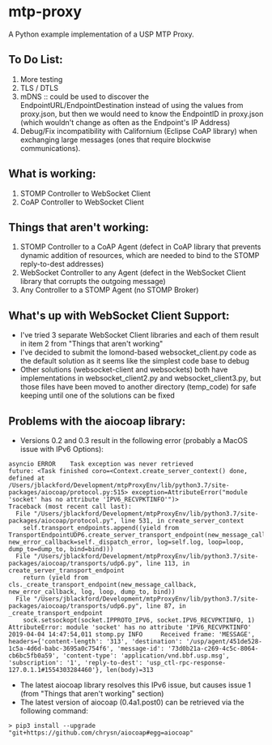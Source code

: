 # mtp-proxy
A Python example implementation of a USP MTP Proxy.


## To Do List:
1. More testing
2. TLS / DTLS
3. mDNS :: could be used to discover the EndpointURL/EndpointDestination
    instead of using the values from proxy.json, but then we would need
    to know the EndpointID in proxy.json (which wouldn't change as often
    as the Endpoint's IP Address)
4. Debug/Fix incompatibility with Californium (Eclipse CoAP library)
    when exchanging large messages (ones that require blockwise 
    communications). 

## What is working:
1. STOMP Controller to WebSocket Client
2. CoAP Controller to WebSocket Client
    
## Things that aren't working:
1. STOMP Controller to a CoAP Agent (defect in CoAP library that prevents
    dynamic addition of resources, which are needed to bind to the STOMP
    reply-to-dest addresses)
2. WebSocket Controller to any Agent (defect in the WebSocket Client library
    that corrupts the outgoing message)
3. Any Controller to a STOMP Agent (no STOMP Broker)

## What's up with WebSocket Client Support:
* I've tried 3 separate WebSocket Client libraries and each of them result
   in item 2 from "Things that aren't working"
* I've decided to submit the lomond-based websocket_client.py code as the
   default solution as it seems like the simplest code base to debug
* Other solutions (websocket-client and websockets) both have implementations
   in websocket_client2.py and websocket_client3.py, but those files have
   been moved to another directory (temp_code) for safe keeping until one of
   the solutions can be fixed 

## Problems with the aiocoap library:
* Versions 0.2 and 0.3 result in the following error (probably a MacOS issue
   with IPv6 Options):
```
asyncio ERROR    Task exception was never retrieved
future: <Task finished coro=<Context.create_server_context() done, defined at /Users/jblackford/Development/mtpProxyEnv/lib/python3.7/site-packages/aiocoap/protocol.py:515> exception=AttributeError("module 'socket' has no attribute 'IPV6_RECVPKTINFO'")>
Traceback (most recent call last):
  File "/Users/jblackford/Development/mtpProxyEnv/lib/python3.7/site-packages/aiocoap/protocol.py", line 531, in create_server_context
    self.transport_endpoints.append((yield from TransportEndpointUDP6.create_server_transport_endpoint(new_message_callback=self._dispatch_message, new_error_callback=self._dispatch_error, log=self.log, loop=loop, dump_to=dump_to, bind=bind)))
  File "/Users/jblackford/Development/mtpProxyEnv/lib/python3.7/site-packages/aiocoap/transports/udp6.py", line 113, in create_server_transport_endpoint
    return (yield from cls._create_transport_endpoint(new_message_callback, new_error_callback, log, loop, dump_to, bind))
  File "/Users/jblackford/Development/mtpProxyEnv/lib/python3.7/site-packages/aiocoap/transports/udp6.py", line 87, in _create_transport_endpoint
    sock.setsockopt(socket.IPPROTO_IPV6, socket.IPV6_RECVPKTINFO, 1)
AttributeError: module 'socket' has no attribute 'IPV6_RECVPKTINFO'
2019-04-04 14:47:54,011 stomp.py INFO     Received frame: 'MESSAGE', headers={'content-length': '313', 'destination': '/usp/agent/451de528-1c5a-4d6d-babc-3695a0c754f6', 'message-id': '73d0b21a-c269-4c5c-8064-cb6bc5fb0a59', 'content-type': 'application/vnd.bbf.usp.msg', 'subscription': '1', 'reply-to-dest': 'usp_ctl-rpc-response-127.0.1.1#1554303284460'}, len(body)=313
```
* The latest aiocoap library resolves this IPv6 issue, but causes issue 1
   (from "Things that aren't working" section)
* The latest version of aiocoap (0.4a1.post0) can be retrieved via the following command:
```commandline
> pip3 install --upgrade "git+https://github.com/chrysn/aiocoap#egg=aiocoap"
```

